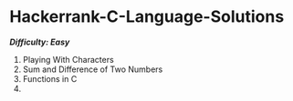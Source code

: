 # Hackerrank-C-Language-Solutions

_**Difficulty: Easy**_

1. Playing With Characters
2. Sum and Difference of Two Numbers
3. Functions in C
4. 
